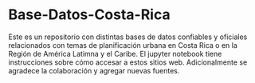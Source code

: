 # Base-Datos-Costa-Rica
Este es un repositorio con distintas bases de datos confiables y oficiales relacionados con temas de planificación urbana en Costa Rica o en la Región de América Latimna y el Caribe.
El jupyter notebook tiene instrucciones sobre cómo accesar a estos sitios web.
Adicionalmente se agradece la colaboración y agregar nuevas fuentes.
